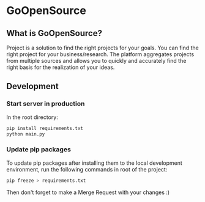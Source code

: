 # GoOpenSource
## What is GoOpenSource?
Project is a solution to find the right projects for your goals. You can find the right project for your business/research. The platform aggregates projects from multiple sources and allows you to quickly and accurately find the right basis for the realization of your ideas.
## Development

### Start server in production
In the root directory:
```bash
pip install requirements.txt
python main.py
```

### Update pip packages
To update pip packages after installing them to the local development environment, run the following commands in root of the project:
```bash
pip freeze > requirements.txt
```
Then don't forget to make a Merge Request with your changes :)